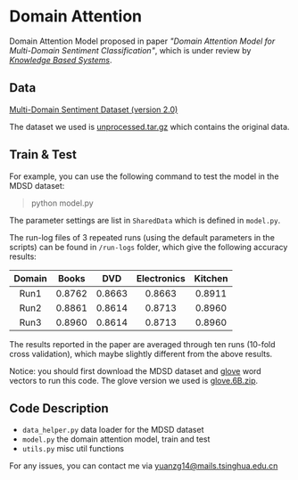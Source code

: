 # Domain Attention

Domain Attention Model proposed in paper *"Domain Attention Model for Multi-Domain Sentiment Classification"*, which is under review by [*Knowledge Based Systems*](https://www.journals.elsevier.com/knowledge-based-systems/).

## Data

[Multi-Domain Sentiment Dataset (version 2.0)](https://www.cs.jhu.edu/~mdredze/datasets/sentiment/)

The dataset we used is [unprocessed.tar.gz](https://www.cs.jhu.edu/~mdredze/datasets/sentiment/unprocessed.tar.gz) which contains the original data.

## Train & Test

For example, you can use the following command to test the model in the MDSD dataset:

> python model.py

The parameter settings are list in `SharedData` which is defined in `model.py`.

The run-log files of 3 repeated runs (using the default parameters in the scripts) can be found in `/run-logs` folder, which give the following accuracy results:

| Domain | Books | DVD | Electronics | Kitchen |
|:-----:|:-----:|:-----:|:-----:|:-----:|
| Run1 | 0.8762 | 0.8663 | 0.8663 | 0.8911 |
| Run2 | 0.8861 | 0.8614 | 0.8713 | 0.8960 |
| Run3 | 0.8960 | 0.8614 | 0.8713 | 0.8960 |

The results reported in the paper are averaged through ten runs (10-fold cross validation), which maybe slightly different from the above results.

Notice: you should first download the MDSD dataset and [glove](https://nlp.stanford.edu/projects/glove/) word vectors to run this code. The glove version we used is [glove.6B.zip](http://nlp.stanford.edu/data/glove.6B.zip).

## Code Description

 - `data_helper.py` data loader for the MDSD dataset
 - `model.py` the domain attention model, train and test
 - `utils.py` misc util functions
 
 
For any issues, you can contact me via [yuanzg14@mails.tsinghua.edu.cn](mailto:yuanzg14@mails.tsinghua.edu.cn)
